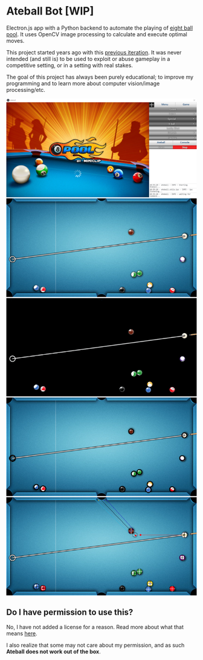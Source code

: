 # Ateball Bot [WIP]

Electron.js app with a Python backend to automate the playing of [eight ball pool](https://8ballpool.com/en/game). It uses OpenCV image processing to calculate and execute optimal moves.


This project started years ago with this [previous iteration](https://github.com/granthitson/AteBallPool). It was never intended (and still is) to be used to exploit or abuse gameplay in a competitive setting, or in a setting with real stakes. 

The goal of this project has always been purely educational; to improve my programming and to learn more about computer vision/image processing/etc. 

![UI](demo/ui.png)
![Table](demo/table.png)
![Table Masked](demo/table_masked.png)
![Table Hough ](demo/table_hough.png)
![Table Calculated](demo/table_calculated.png)

## Do I have permission to use this?

No, I have not added a license for a reason. Read more about what that means [here](https://choosealicense.com/no-permission/).

I also realize that some may not care about my permission, and as such **Ateball does not work out of the box**.